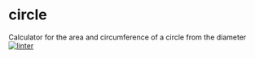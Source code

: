 # circle
Calculator for the area and circumference of a circle from the diameter
[![linter](https://github.com/kayleiigh/circle/workflows/linter/badge.svg)](https://github.com/marketplace/actions/super-linter) 
